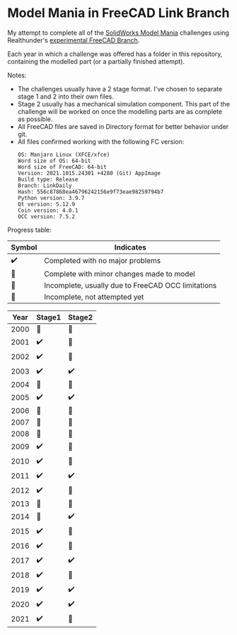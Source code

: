 # Model Mania in FreeCAD Link Branch

My attempt to complete all of the 
[SolidWorks Model Mania](https://blogs.solidworks.com/tech/2021/02/22-years-of-model-mania.html)
challenges using Realthunder's [experimental FreeCAD Branch](https://github.com/realthunder/FreeCAD_assembly3/releases).

Each year in which a challenge was offered has a folder in this repository,
containing the modelled part (or a partially finished attempt).

Notes:
- The challenges usually have a 2 stage format. I've chosen to separate stage 1 
  and 2 into their own files.
- Stage 2 usually has a mechanical simulation component. This part of the challenge
  will be worked on once the modelling parts are as complete as possible.
- All FreeCAD files are saved in Directory format for better 
  behavior under git.
- All files confirmed working with the following FC version:
  ```
  OS: Manjaro Linux (XFCE/xfce)
  Word size of OS: 64-bit
  Word size of FreeCAD: 64-bit
  Version: 2021.1015.24301 +4280 (Git) AppImage
  Build type: Release
  Branch: LinkDaily
  Hash: 556c87868ea46796242156e9f73eae98259794b7
  Python version: 3.9.7
  Qt version: 5.12.9
  Coin version: 4.0.1
  OCC version: 7.5.2
  ```

Progress table:

|       Symbol           |          Indicates                                 |
|------------------------|----------------------------------------------------|
| :heavy_check_mark:     | Completed with no major problems                   |
| :large_orange_diamond: | Complete with minor changes made to model          |
| :red_circle:           | Incomplete, usually due to FreeCAD OCC limitations |
| :black_square_button:  | Incomplete, not attempted yet                      |


| Year |          Stage1        |        Stage2          |
|------|------------------------|------------------------|
| 2000 | :red_circle:           | :black_square_button:  |
| 2001 | :heavy_check_mark:     | :black_square_button:  |
| 2002 | :heavy_check_mark:     | :black_square_button:  |
| 2003 | :heavy_check_mark:     | :heavy_check_mark:     |
| 2004 | :black_square_button:  | :black_square_button:  |
| 2005 | :heavy_check_mark:     | :heavy_check_mark:     |
| 2006 | :black_square_button:  | :black_square_button:  |
| 2007 | :black_square_button:  | :black_square_button:  |
| 2008 | :red_circle:           | :black_square_button:  |
| 2009 | :heavy_check_mark:     | :black_square_button:  |
| 2010 | :heavy_check_mark:     | :black_square_button:  |
| 2011 | :heavy_check_mark:     | :heavy_check_mark:     |
| 2012 | :heavy_check_mark:     | :black_square_button:  |
| 2013 | :red_circle:           | :black_square_button:  |
| 2014 | :black_square_button:  | :heavy_check_mark:     |
| 2015 | :heavy_check_mark:     | :black_square_button:  |
| 2016 | :heavy_check_mark:     | :black_square_button:  |
| 2017 | :heavy_check_mark:     | :heavy_check_mark:     |
| 2018 | :heavy_check_mark:     | :black_square_button:  |
| 2019 | :heavy_check_mark:     | :heavy_check_mark:     |
| 2020 | :heavy_check_mark:     | :heavy_check_mark:     |
| 2021 | :heavy_check_mark:     | :black_square_button:  |
